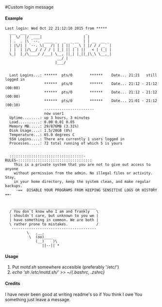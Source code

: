 #Custom login message
#### Example
	Last login: Wed Oct 22 21:12:10 2015 from *****
      ___  ___ _____                     _  
      |  \/  |/  ___|                   | | 
      | .  . |\ `--.  ____ _   _  _ __  | | __  __ _ 
      | |\/| | `--. \|_  /| | | || `_ \ | |/ / / _` |
      | |  | |/\__/ / / / | |_| || | | ||   < | (_| |
      \_|  |_/\____/ /___| \__, ||_| |_||_|\_\ \__,_|
                            __/ | 
                           |___/  

	
	  Last Logins...: ******  pts/0        ******    Date... 21:21   still logged in
	                  ******  pts/0        ******    Date... 21:12 - 21:12  (00:00)
	                  ******  pts/0        ******    Date... 21:12 - 21:12  (00:00)
	                  ******  pts/0        ******    Date... 21:01 - 21:12  (00:10)
	                  -----------------------
	                  now user1
	  Uptime........: up 3 hours, 3 minutes
	  Load..........: 0.00 0.01 0.05
	  Memory MB.....: 29/876MB (3.31%)
	  Disk Usage....: 1.5/20GB (8%)
	  Temperature...: 65.0 degrees C
	  SSH Logins....: There are currently 1 users logged in
	  Processes.....: 72 total running of which 5 is yours
	
	
	  ::::::::::::::::::::::::::::::::::-RULES-::::::::::::::::::::::::::::::::::
	    This is a private system that you are not to give out access to anyone
	    without permission from the admin. No illegal files or activity. Stay,
	    in your home directory, keep the system clean, and make regular backups.
	     -==  DISABLE YOUR PROGRAMS FROM KEEPING SENSITIVE LOGS OR HISTORY ==-
	
	
	   _______________________________________
	  / You don`t know who I am and frankly   \
	  | shouldn`t care, but unknown to you we |
	  | have something in common. We are both |
	  \ rather prone to mistakes.             /
	   --------------------------------------- 
	          \   ,__,
	           \  (oo)____
	              (__)    )\
	                 ||--|| *

#### Usage
1. Put *motd.sh* somewhere accesible (preferably '/etc/')
1. *echo 'sh /etc/motd.sh/' >> ~/{.bashrc, .zshrc}*

#### Credits
I have never been good at writing readme's so if You think I owe You something just leave a message.